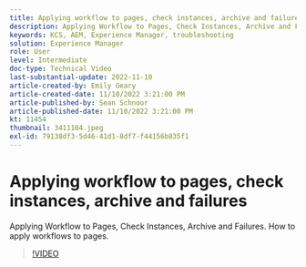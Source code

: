 ```yaml
---
title: Applying workflow to pages, check instances, archive and failures
description: Applying Workflow to Pages, Check Instances, Archive and Failures. How to apply workflows to pages.
keywords: KCS, AEM, Experience Manager, troubleshooting
solution: Experience Manager
role: User
level: Intermediate
doc-type: Technical Video
last-substantial-update: 2022-11-10
article-created-by: Emily Geary
article-created-date: 11/10/2022 3:21:00 PM
article-published-by: Sean Schnoor
article-published-date: 11/10/2022 3:21:00 PM
kt: 11454
thumbnail: 3411104.jpeg
exl-id: 79138df3-5d46-41d1-8df7-f44156b835f1
---
```

# Applying workflow to pages, check instances, archive and failures

Applying Workflow to Pages, Check Instances, Archive and Failures. How to apply workflows to pages.

>[!VIDEO](https://video.tv.adobe.com/v/3411104/?quality=12&learn=on)
